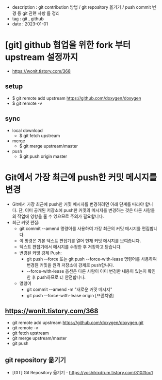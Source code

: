 - description : git contribution 방법 / git repository 옮기기 / push commit 변경 등 git 관련 사항 들 정리
- tag : git , github
- date : 2023-01-01

# [git] github 협업을 위한 fork 부터 upstream 설정까지
- https://wonit.tistory.com/368

## setup
- $ git remote add upstream https://github.com/doxygen/doxygen
- $ git remote -v

## sync
- local download
    - $ git fetch upstream
- merge
    - $ git merge upstream/master
- push
    - $ git push origin master


# Git에서 가장 최근에 push한 커밋 메시지를 변경
- Git에서 가장 최근에 push한 커밋 메시지를 변경하려면 아래 단계를 따라야 합니다. 단, 이미 공개된 저장소에 push한 커밋의 메시지를 변경하는 것은 다른 사람들의 작업에 영향을 줄 수 있으므로 주의가 필요합니다.
- 최근 커밋 편집:
    - git commit --amend 명령어를 사용하여 가장 최근의 커밋 메시지를 편집합니다.
    - 이 명령은 기본 텍스트 편집기를 열어 현재 커밋 메시지를 보여줍니다.
    - 텍스트 편집기에서 메시지를 수정한 후 저장하고 닫습니다.
    - 변경된 커밋 강제 Push:
        - git push --force 또는 git push --force-with-lease 명령어를 사용하여 변경된 커밋을 원격 저장소에 강제로 push합니다.
        - --force-with-lease 옵션은 다른 사람이 이미 변경한 내용이 있는지 확인한 후 push하므로 더 안전합니다.
    - 명령어
        - git commit --amend -m "새로운 커밋 메시지"
        - git push --force-with-lease origin [브랜치명]



## https://wonit.tistory.com/368
- git remote add upstream https://github.com/doxygen/doxygen.git
- git remote -v
- git fetch upstream
- git merge upstream/master
- git push

## git repository 옮기기
- [GIT] Git Repository 옮기기 - https://yoshikixdrum.tistory.com/310#toc1